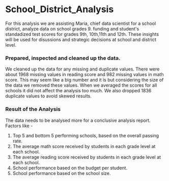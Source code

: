 # School_District_Analysis
For this analysis we are assisting Maria, chief data scientist for a school district, analyze data on school grades 9. funding and student's standadized test scores for grades 9th, 10th,11th and 12th. These insights will be used for disussions and strategic decisions at school and district level.

### Prepared, inspected and cleaned up the data.
We cleaned up the data for any missing and duplicate values. There were about 1968 missing values in reading score and 982 missing values in math score. This may seem like a big number and it is but considering the size of the data we removed these values. When we averaged the scores for all schools it did not affect the analysis too much. We also dropped 1836 duplicate values to avoid skewed results.

### Result of the Analysis
The data needs to be analysed more for a conclusive analysis report. Factors like -
1) Top 5 and bottom 5 performing schools, based on the overall passing rate.
2) The average math score received by students in each grade level at each school.
3) The average reading score received by students in each grade level at each school.
4) School performance based on the budget per student.
5) School performance based on the school size.
